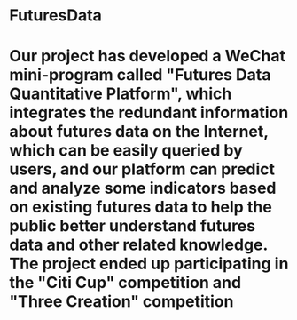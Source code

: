 # FuturesData
# Our project has developed a WeChat mini-program called "Futures Data Quantitative Platform", which integrates the redundant information about futures data on the Internet, which can be easily queried by users, and our platform can predict and analyze some indicators based on existing futures data to help the public better understand futures data and other related knowledge. The project ended up participating in the "Citi Cup" competition and "Three Creation" competition
